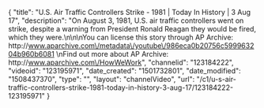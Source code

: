 {
    "title": "U.S. Air Traffic Controllers Strike - 1981 | Today In History | 3 Aug 17",
    "description": "On August 3, 1981, U.S. air traffic controllers went on strike, despite a warning from President Ronald Reagan they would be fired, which they were.\n\n\nYou can license this story through AP Archive: http:\/\/www.aparchive.com\/metadata\/youtube\/986eca0b20756c599963204b960b6081 \nFind out more about AP Archive: http:\/\/www.aparchive.com\/HowWeWork",
    "channelid": "123184222",
    "videoid": "123195971",
    "date_created": "1501732801",
    "date_modified": "1508437370",
    "type": "",
    "layout": "channelVideo",
    "url": "\/c1\/u-s-air-traffic-controllers-strike-1981-today-in-history-3-aug-17\/123184222-123195971"
}